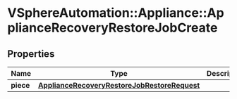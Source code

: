 # VSphereAutomation::Appliance::ApplianceRecoveryRestoreJobCreate

## Properties
Name | Type | Description | Notes
------------ | ------------- | ------------- | -------------
**piece** | [**ApplianceRecoveryRestoreJobRestoreRequest**](ApplianceRecoveryRestoreJobRestoreRequest.md) |  | 


